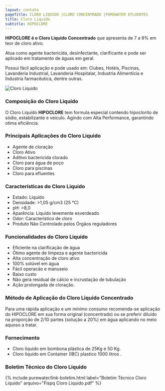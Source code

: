 ```yaml
---
layout: contato
pageTitle: CLORO LIQUIDO |CLORO CONCENTRADO |PUREWATER EFLUENTES
title: Cloro Liquido
subtitle: HIPOCLORE
---
```


**HIPOCLORE é o Cloro Liquido Concentrado** que apresenta de 7 a 9% em teor de cloro ativo. 

Atua como agente bactericida, desinfectante,  clarificante e pode ser aplicado em tratamento de águas em geral.

Possuí fácil aplicação e pode usado em: Clubes, Hotéis, Piscinas, Lavanderia Industrial, Lavanderia Hospitalar, Industria Alimentícia e Industria farmacêutica, dentre outras.

<img class="img-responsive pull-left" style="max-width: 100%;" src="../../website/images/pequeno/Hipoclore - Cloro.jpg" alt="Cloro Liquido">

>
### **Composição do Cloro Liquído**
O Cloro Liquído **HIPOCLORE** tem formula especial contendo hipoclorito de sódio, estabilizante e veiculo.
Agindo com Alta Performance, garantindo otima eficiência.
>


### **Principais Aplicações do Cloro Liquido**
- Agente de cloração
- Cloro Ativo
- Aditivo bactericida clorado
- Cloro para água de poço
- Cloro para piscinas
- Cloro para efluentes

### **Características do Cloro Liquído**

- Estado: Liquído
- Densidade: >1,05 g/cm3 (25 °C)
- pH: >8,0
- Aparência: Líquido levemente esverdeado
- Odor: Característico de cloro
- Produto Não Controlado pelos Órgãos reguladores


### **Funcionalidades do Cloro Liquído**

- Eficiente na clarificação de água
- Ótimo agente de limpeza e agente bactericida
- Alta concentração de cloro ativo
- 100% solúvel em água
- Fácil operacão e manuseio
- Baixo custo
- Não gera residual de cálcio e incrustação de tubulação
- Ação prolongada de cloração.


### **Método de Aplicação do Cloro Liquído Concentrado**
Para uma rápida aplicação e um mínimo consumo recomenda-se aplicação do HIPOCLORE em sua forma original (concentrado) ou se preferir diluído na proporção de 2/10 partes (solução a 20%) em água aplicando no meio aquoso a tratar.

### **Fornecimento**

- Cloro liquido em bombona plástica de 25Kg e 50 Kg.
- Cloro liquido em Container (IBC) plastico 1000 litros .

### **Boletim Técnico do Cloro Liquido**

{% include purewater/link-boletim.html 
   label="Boletim Técnico Cloro Liquido" 
   arquivo="Fispq Cloro Liquido.pdf" %}
   

